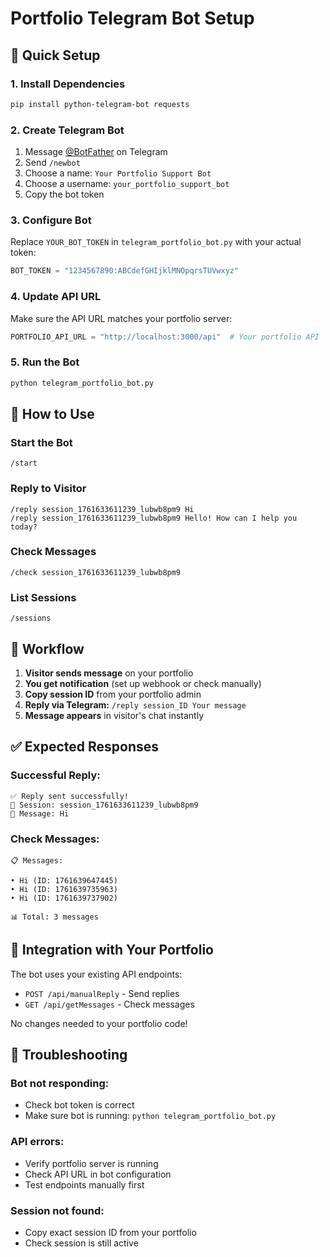 # Portfolio Telegram Bot Setup

## 🚀 Quick Setup

### 1. Install Dependencies
```bash
pip install python-telegram-bot requests
```

### 2. Create Telegram Bot
1. Message [@BotFather](https://t.me/botfather) on Telegram
2. Send `/newbot`
3. Choose a name: `Your Portfolio Support Bot`
4. Choose a username: `your_portfolio_support_bot`
5. Copy the bot token

### 3. Configure Bot
Replace `YOUR_BOT_TOKEN` in `telegram_portfolio_bot.py` with your actual token:
```python
BOT_TOKEN = "1234567890:ABCdefGHIjklMNOpqrsTUVwxyz"
```

### 4. Update API URL
Make sure the API URL matches your portfolio server:
```python
PORTFOLIO_API_URL = "http://localhost:3000/api"  # Your portfolio API
```

### 5. Run the Bot
```bash
python telegram_portfolio_bot.py
```

## 📱 How to Use

### Start the Bot
```
/start
```

### Reply to Visitor
```
/reply session_1761633611239_lubwb8pm9 Hi
/reply session_1761633611239_lubwb8pm9 Hello! How can I help you today?
```

### Check Messages
```
/check session_1761633611239_lubwb8pm9
```

### List Sessions
```
/sessions
```

## 🔄 Workflow

1. **Visitor sends message** on your portfolio
2. **You get notification** (set up webhook or check manually)
3. **Copy session ID** from your portfolio admin
4. **Reply via Telegram:** `/reply session_ID Your message`
5. **Message appears** in visitor's chat instantly

## ✅ Expected Responses

### Successful Reply:
```
✅ Reply sent successfully!
📱 Session: session_1761633611239_lubwb8pm9
💬 Message: Hi
```

### Check Messages:
```
📋 Messages:

• Hi (ID: 1761639647445)
• Hi (ID: 1761639735963)
• Hi (ID: 1761639737902)

📊 Total: 3 messages
```

## 🔧 Integration with Your Portfolio

The bot uses your existing API endpoints:
- `POST /api/manualReply` - Send replies
- `GET /api/getMessages` - Check messages

No changes needed to your portfolio code!

## 🚨 Troubleshooting

### Bot not responding:
- Check bot token is correct
- Make sure bot is running: `python telegram_portfolio_bot.py`

### API errors:
- Verify portfolio server is running
- Check API URL in bot configuration
- Test endpoints manually first

### Session not found:
- Copy exact session ID from your portfolio
- Check session is still active